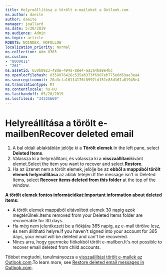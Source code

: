 ```yaml
---
title: Helyreállítása a törölt e-maileket a Outlook.com
ms.author: daeite
author: daeite
manager: joallard
ms.date: 5/20/2019
ms.audience: Admin
ms.topic: article
ROBOTS: NOINDEX, NOFOLLOW
localization_priority: Normal
ms.collection: Adm_O365
ms.custom:
- "8000011"
- "261"
ms.assetid: 650b8923-48de-494a-88e4-aa3a4be8e4bc
ms.openlocfilehash: 0358076426c535ab373f6907eb775e6d69ae3ea4
ms.sourcegitcommit: 20a3cfa10114176f8997fd151e83d167a81945e4
ms.translationtype: MT
ms.contentlocale: hu-HU
ms.lasthandoff: 05/20/2019
ms.locfileid: "34325669"
---
```

# <a name="recover-deleted-email"></a><span data-ttu-id="f9f8c-102">Helyreállítása a törölt e-mailben</span><span class="sxs-lookup"><span data-stu-id="f9f8c-102">Recover deleted email</span></span>

1. <span data-ttu-id="f9f8c-103">A bal oldali ablaktáblán jelölje ki a **Törölt elemek**.</span><span class="sxs-lookup"><span data-stu-id="f9f8c-103">In the left pane, select **Deleted Items**.</span></span>
2. <span data-ttu-id="f9f8c-104">Válassza ki a helyreállítani, és válassza ki a **visszaállítani**kívánt elemet.</span><span class="sxs-lookup"><span data-stu-id="f9f8c-104">Select the item you want to recover and select **Restore**.</span></span>
3. <span data-ttu-id="f9f8c-105">Ha az üzenet nem a törölt elemek, jelölje be az **ebből a mappából törölt elemek helyreállítása** az ablak tetején.</span><span class="sxs-lookup"><span data-stu-id="f9f8c-105">If the message isn't in Deleted Items, select **Recover items deleted from this folder** at the top of the window.</span></span>

 <span data-ttu-id="f9f8c-106">**A törölt elemek fontos információkat:**</span><span class="sxs-lookup"><span data-stu-id="f9f8c-106">**Important information about deleted items:**</span></span>
  
- <span data-ttu-id="f9f8c-107">A törölt elemek mappából eltávolított elemek 30 napig azok megtérülnek.</span><span class="sxs-lookup"><span data-stu-id="f9f8c-107">Items removed from your Deleted Items folder are recoverable for 30 days.</span></span>
- <span data-ttu-id="f9f8c-108">Ha még nem jelentkezett be a fiókjára 365 napig, az e-mail törölve lesz, és nem állítható helyre.</span><span class="sxs-lookup"><span data-stu-id="f9f8c-108">If you haven't signed into your account for 365 days, your email will be deleted and can't be recovered.</span></span>
- <span data-ttu-id="f9f8c-109">Nincs arra, hogy gyermeke fiókokból törölt e-mailben.</span><span class="sxs-lookup"><span data-stu-id="f9f8c-109">It's not possible to recover email deleted from child accounts.</span></span>

<span data-ttu-id="f9f8c-110">Többet megtudni, tanulmányozza a [visszaállítási törölt e-mailek az Outlook.com](https://go.microsoft.com/fwlink/p/?linkid=873117).</span><span class="sxs-lookup"><span data-stu-id="f9f8c-110">To learn more, see [Restore deleted email messages in Outlook.com](https://go.microsoft.com/fwlink/p/?linkid=873117).</span></span>